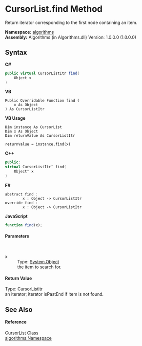 # CursorList.find Method 
 

Return iterator corresponding to the first node containing an item.

**Namespace:**&nbsp;<a href="82f88b43-fdc9-bc99-9558-75fce96d448f">algorithms</a><br />**Assembly:**&nbsp;Algorithms (in Algorithms.dll) Version: 1.0.0.0 (1.0.0.0)

## Syntax

**C#**<br />
``` C#
public virtual CursorListItr find(
	Object x
)
```

**VB**<br />
``` VB
Public Overridable Function find ( 
	x As Object
) As CursorListItr
```

**VB Usage**<br />
``` VB Usage
Dim instance As CursorList
Dim x As Object
Dim returnValue As CursorListItr

returnValue = instance.find(x)
```

**C++**<br />
``` C++
public:
virtual CursorListItr^ find(
	Object^ x
)
```

**F#**<br />
``` F#
abstract find : 
        x : Object -> CursorListItr 
override find : 
        x : Object -> CursorListItr 
```

**JavaScript**<br />
``` JavaScript
function find(x);
```


#### Parameters
&nbsp;<dl><dt>x</dt><dd>Type: <a href="http://msdn2.microsoft.com/en-us/library/e5kfa45b" target="_blank">System.Object</a><br />the item to search for.</dd></dl>

#### Return Value
Type: <a href="d528b1d7-822b-ed08-2f56-cb5cdae8dffa">CursorListItr</a><br />an iterator; iterator isPastEnd if item is not found.

## See Also


#### Reference
<a href="a47c70ee-53b6-b746-cbdd-58c1dadbaa4e">CursorList Class</a><br /><a href="82f88b43-fdc9-bc99-9558-75fce96d448f">algorithms Namespace</a><br />